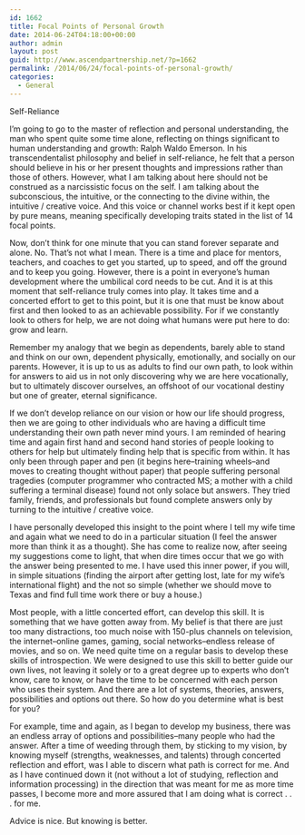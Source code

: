 ```yaml
---
id: 1662
title: Focal Points of Personal Growth
date: 2014-06-24T04:18:00+00:00
author: admin
layout: post
guid: http://www.ascendpartnership.net/?p=1662
permalink: /2014/06/24/focal-points-of-personal-growth/
categories:
  - General
---
```

Self-Reliance

I&#8217;m going to go to the master of reflection and personal understanding, the man who spent quite some time alone, reflecting on things significant to human understanding and growth: Ralph Waldo Emerson. In his transcendentalist philosophy and belief in self-reliance, he felt that a person should believe in his or her present thoughts and impressions rather than those of others. However, what I am talking about here should not be construed as a narcissistic focus on the self. I am talking about the subconscious, the intuitive, or the connecting to the divine within, the intuitive / creative voice. And this voice or channel works best if it kept open by pure means, meaning specifically developing traits stated in the list of 14 focal points.

Now, don&#8217;t think for one minute that you can stand forever separate and alone. No. That&#8217;s not what I mean. There is a time and place for mentors, teachers, and coaches to get you started, up to speed, and off the ground and to keep you going. However, there is a point in everyone&#8217;s human development where the umbilical cord needs to be cut. And it is at this moment that self-reliance truly comes into play. It takes time and a concerted effort to get to this point, but it is one that must be know about first and then looked to as an achievable possibility. For if we constantly look to others for help, we are not doing what humans were put here to do: grow and learn.

Remember my analogy that we begin as dependents, barely able to stand and think on our own, dependent physically, emotionally, and socially on our parents. However, it is up to us as adults to find our own path, to look within for answers to aid us in not only discovering why we are here vocationally, but to ultimately discover ourselves, an offshoot of our vocational destiny but one of greater, eternal significance.

If we don&#8217;t develop reliance on our vision or how our life should progress, then we are going to other individuals who are having a difficult time understanding their own path never mind yours. I am reminded of hearing time and again first hand and second hand stories of people looking to others for help but ultimately finding help that is specific from within. It has only been through paper and pen (it begins here&#8211;training wheels&#8211;and moves to creating thought without paper) that people suffering personal tragedies (computer programmer who contracted MS; a mother with a child suffering a terminal disease) found not only solace but answers. They tried family, friends, and professionals but found complete answers only by turning to the intuitive / creative voice.

I have personally developed this insight to the point where I tell my wife time and again what we need to do in a particular situation (I feel the answer more than think it as a thought). She has come to realize now, after seeing my suggestions come to light, that when dire times occur that we go with the answer being presented to me. I have used this inner power, if you will, in simple situations (finding the airport after getting lost, late for my wife&#8217;s international flight) and the not so simple (whether we should move to Texas and find full time work there or buy a house.)

Most people, with a little concerted effort, can develop this skill. It is something that we have gotten away from. My belief is that there are just too many distractions, too much noise with 150-plus channels on television, the internet&#8211;online games, gaming, social networks&#8211;endless release of movies, and so on. We need quite time on a regular basis to develop these skills of introspection. We were designed to use this skill to better guide our own lives, not leaving it solely or to a great degree up to experts who don&#8217;t know, care to know, or have the time to be concerned with each person who uses their system. And there are a lot of systems, theories, answers, possibilities and options out there. So how do you determine what is best for you?

For example, time and again, as I began to develop my business, there was an endless array of options and possibilities&#8211;many people who had the answer. After a time of weeding through them, by sticking to my vision, by knowing myself (strengths, weaknesses, and talents) through concerted reflection and effort, was I able to discern what path is correct for me. And as I have continued down it (not without a lot of studying, reflection and information processing) in the direction that was meant for me as more time passes, I become more and more assured that I am doing what is correct . . . for me.

Advice is nice. But knowing is better.